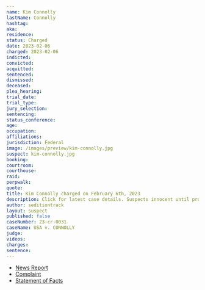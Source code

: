 ```yaml
---
name: Kim Connolly
lastName: Connolly
hashtag:
aka:
residence:
status: Charged
date: 2023-02-06
charged: 2023-02-06
indicted:
convicted:
acquitted:
sentenced:
dismissed:
deceased:
plea_hearing:
trial_date:
trial_type:
jury_selection:
sentencing:
status_conference:
age:
occupation:
affiliations:
jurisdiction: Federal
image: /images/preview/kim-connolly.jpg
suspect: kim-connolly.jpg
booking:
courtroom:
courthouse:
raid:
perpwalk:
quote:
title: Kim Connolly charged on February 6th, 2023
description: Click for latest case details. Suspects innocent until proven guilty.
author: seditiontrack
layout: suspect
published: false
caseNumber: 23-cr-0031
caseName: USA v. CONNOLLY
judge:
videos:
charges:
sentence:
---
```

- [News Report]()
- [Complaint](https://www.justice.gov/usao-dc/case-multi-defendant/file/1567381/download)
- [Statement of Facts](https://www.justice.gov/usao-dc/case-multi-defendant/file/1567386/download)
